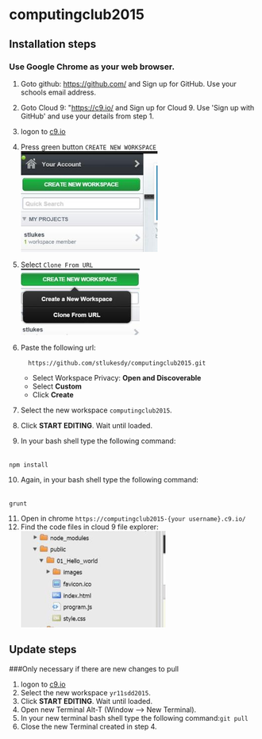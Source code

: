 # computingclub2015

## Installation steps

### Use Google Chrome as your web browser.

1. Goto github: https://github.com/ and Sign up for GitHub. Use your schools email address.
2. Goto Cloud 9: "https://c9.io/ and Sign up for Cloud 9. Use 'Sign up with GitHub' and use your details from step 1.
3. logon to <a href="https://c9.io" target="_blank">c9.io</a>
4. Press green button `CREATE NEW WORKSPACE`<br />
![Create new workspce](public/images/001.jpeg)
5. Select `Clone From URL`<br />
  ![Create new workspce](public/images/002.jpeg)<br />
6. Paste the following url: 
    ```
      https://github.com/stlukesdy/computingclub2015.git
    ```

    - Select Workspace Privacy: **Open and Discoverable**<br />
    - Select **Custom**<br />
    - Click **Create**<br />


7. Select the new workspace `computingclub2015`.
8. Click **START EDITING**. Wait until loaded.
9. In your bash shell type the following command:<br /><br />
```
npm install
```
10. Again, in your bash shell type the following command:<br /><br />
```
grunt
```

11. Open in chrome `https://computingclub2015-{your username}.c9.io/`
12. Find the code files in cloud 9 file explorer:<br />
![Create new workspce](public/images/004.jpeg)


## Update steps

###Only necessary if there are new changes to pull

1. logon to <a href="https://c9.io" target="_blank">c9.io</a>
2. Select the new workspace `yr11sdd2015`.
3. Click **START EDITING**. Wait until loaded.
4. Open new Terminal Alt-T (Window --> New Terminal).
5. In your new terminal bash shell type the following command:`git pull`
6. Close the new Terminal created in step 4.
